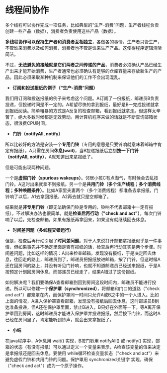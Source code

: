 线程间协作
==========

多个线程可以协作完成一项任务，比如典型的“生产-消费”问题，生产者线程负责创建一些产品（数据），消费者负责使用这些产品（数据）。

**多线程协作可以保持生产者和消费者互相独立**，各做各的事情，生产者只管生产，不管谁来消费以及如何消费，消费者也不管是谁来生产产品。这使得程序逻辑清晰简洁。

不过，**无法避免的接触就是它们两者之间传递的产品**，消费者必须确认产品已经生产出来才能开始消费，生产者通常也必须确认有足够的仓库容量来存放新生产的产品。因此必须采取某种机制来保证他们的工作不会出现混乱。

-   **订阅和投送报纸的例子（“生产-消费”问题）**

我们用订阅和投送报纸的例子来考虑这个问题。A订阅了一份报纸，邮递员B负责投递，但投递时间是不一定的。A希望尽快的拿到报纸，最好是B一完成投递就拿到报纸阅读。简单粗暴的方式是A反复的检查邮箱，看到报纸就拿走。但这样太辛苦了，绝大多数时候都是无效劳动。用计算机程序来做的话就是不断查询邮箱状态，很浪费CPU时间。

-   **门铃（notifyAll, notify）**

所以比较好的方法是安装一个**专用门铃**（专用的意思是只要铃响就意味着邮箱中肯定有报纸），A只需在房间**休息(wait)**，当B投递报纸后立刻**按一下门铃（notifyAll,
notify）**，A就知道出来拿报纸了。

但是可能出现两种问题。

一个是**虚假门铃（spurious
wakeups）**。邻居小孩C有点淘气，有时候会去乱按门铃。A这时出来就拿不到报纸。另一个是**共用门铃（多个生产线程；多个消费线程；多种唤醒条件）**。比如A家里夫妻两个（多个消费线程）都准备去拿报纸，门铃响了以后，A1去拿回报纸，A2再去就只是空邮箱了。

结果就是**非专用门铃**（即无法确保门铃是专用的，铃响不代表邮箱中一定有报纸）。不过解决办法也很简单，就是**检查后再行动（"check
and
act"）**，每次门铃响了以后，先检查邮箱，如果有报纸再拿回来，如果没有就继续回去休息。

-   **时间差问题（多线程交错运行）**

但是，检查后再行动引起了**时间差问题**。对于人来说打开邮箱拿报纸似乎是一件事情，但如果事先并不确定里面是否有报纸的话，检查后再行动其实是两个步骤。时间差问题，比如这样的情况：A出来检查邮箱，发现没有报纸，于是决定回去休息，往回走的路上，邮递员到了，邮递员把报纸放进邮箱，按了门铃，但这时候A还在回房间的路上，并没有听见门铃响，也就不知道邮递员已经送来报纸，于是A按预定计划回房间休息，而邮递员已经走了，结果A错过了这份报纸。

如何解决呢？我们要确保A查看邮箱到回到房间这段时间内，邮递员不能进行投递。所以可以修建一个**保护罩（synchronized）**，将邮箱和门口的道路（"check
and
act"）都笼罩在内，而保护罩同一时间只允许A或B之中的一个人进入。比如上面的情况，A进入保护罩查看邮箱，发现没有报纸后回去休息，这时邮递员B到达准备投递，但A还在保护罩里面，禁止B进入，B只好在外面等一下。等A离开保护罩回到房间，这时邮递员才能进入保护罩并投递报纸，然后按下门铃，而这时A已经在房间里了，肯定能听到铃声，就会出来拿报纸了。

-   **小结**

在java程序中，A休息用 wait() 实现，B按门铃用 notifyAll() 或 notify()
实现，邮箱的状态（有没有报纸）可以通过定义一个变量来表示，A检查该变量的值来决定是拿报纸还是回去休息。要使用
while循环检查变量状态（"check and act"）来避免虚假门铃和共用门铃的问题。保护罩用
synchronized关键字 实现，确保（"check and act"）成为一个原子操作。

